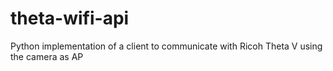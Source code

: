 # theta-wifi-api
 Python implementation of a client to communicate with Ricoh Theta V using the camera as AP
